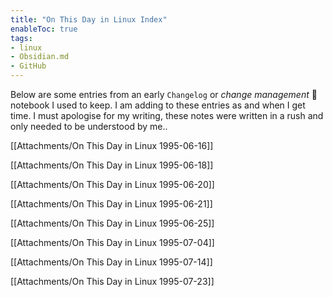 ```yaml
---
title: "On This Day in Linux Index"
enableToc: true
tags:
- linux
- Obsidian.md
- GitHub
---
```

Below are some entries from an early `Changelog` or *change management* 🤔 notebook I used to keep. I am adding to these entries as and when I get time. I must apologise for my writing, these notes were written in a rush and only needed to be understood by me..

[[Attachments/On This Day in Linux 1995-06-16]]

[[Attachments/On This Day in Linux 1995-06-18]]

[[Attachments/On This Day in Linux 1995-06-20]]

[[Attachments/On This Day in Linux 1995-06-21]]

[[Attachments/On This Day in Linux 1995-06-25]]

[[Attachments/On This Day in Linux 1995-07-04]]

[[Attachments/On This Day in Linux 1995-07-14]]

[[Attachments/On This Day in Linux 1995-07-23]]
